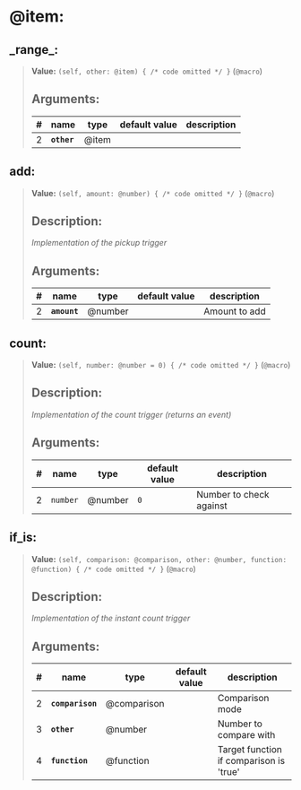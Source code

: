 # **@item**:

## **\_range\_**:

> **Value:** `(self, other: @item) { /* code omitted */ }` (`@macro`)
>
> ## Arguments:
>
> | #   | name        | type  | default value | description |
> | --- | ----------- | ----- | ------------- | ----------- |
> | 2   | **`other`** | @item |               |             |

## **add**:

> **Value:** `(self, amount: @number) { /* code omitted */ }` (`@macro`)
>
> ## Description:
>
> _Implementation of the pickup trigger_
>
> ## Arguments:
>
> | #   | name         | type    | default value | description   |
> | --- | ------------ | ------- | ------------- | ------------- |
> | 2   | **`amount`** | @number |               | Amount to add |

## **count**:

> **Value:** `(self, number: @number = 0) { /* code omitted */ }` (`@macro`)
>
> ## Description:
>
> _Implementation of the count trigger (returns an event)_
>
> ## Arguments:
>
> | #   | name     | type    | default value | description             |
> | --- | -------- | ------- | ------------- | ----------------------- |
> | 2   | `number` | @number | `0`           | Number to check against |

## **if_is**:

> **Value:** `(self, comparison: @comparison, other: @number, function: @function) { /* code omitted */ }` (`@macro`)
>
> ## Description:
>
> _Implementation of the instant count trigger_
>
> ## Arguments:
>
> | #   | name             | type        | default value | description                             |
> | --- | ---------------- | ----------- | ------------- | --------------------------------------- |
> | 2   | **`comparison`** | @comparison |               | Comparison mode                         |
> | 3   | **`other`**      | @number     |               | Number to compare with                  |
> | 4   | **`function`**   | @function   |               | Target function if comparison is 'true' |
